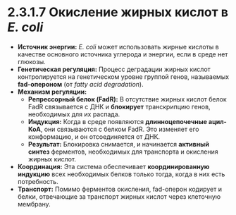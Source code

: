 # 2.3.1.7 Окисление жирных кислот в *E. coli*

*   **Источник энергии:** *E. coli* может использовать жирные кислоты в качестве основного источника углерода и энергии, если в среде нет глюкозы.
*   **Генетическая регуляция:** Процесс деградации жирных кислот контролируется на генетическом уровне группой генов, называемых **fad-опероном** (от *fatty acid degradation*).
*   **Механизм регуляции:**
    *   **Репрессорный белок (FadR):** В отсутствие жирных кислот белок FadR связывается с ДНК и **блокирует** транскрипцию генов, необходимых для их распада.
    *   **Индукция:** Когда в среде появляются **длинноцепочечные ацил-КоА**, они связываются с белком FadR. Это изменяет его конформацию, и он отсоединяется от ДНК.
    *   **Результат:** Блокировка снимается, и начинается **активный синтез** ферментов, необходимых для транспорта и окисления жирных кислот.
*   **Координация:** Эта система обеспечивает **координированную индукцию** всех необходимых белков только тогда, когда в них есть потребность.
*   **Транспорт:** Помимо ферментов окисления, fad-оперон кодирует и белки, отвечающие за транспорт жирных кислот через клеточную мембрану.
